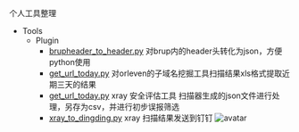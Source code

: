 个人工具整理
- Tools
  - Plugin
    - [brupheader_to_header.py](./brupheader_to_header.py)
    对brup内的header头转化为json，方便python使用
    - [get_url_today.py](./get_url_today.py)
    对orleven的子域名挖掘工具扫描结果xls格式提取近期三天的结果
    - [get_url_today.py](./get_url_today.py)
    xray 安全评估工具 扫描器生成的json文件进行处理，另存为csv，并进行初步误报筛选
    - [xray_to_dingding.py](./xray_to_dingding.py)
    xray 扫描结果发送到钉钉
    ![avatar](/images/xray_to_dingding.jpg)
